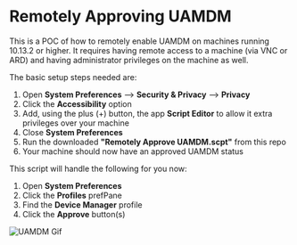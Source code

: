 # Remotely Approving UAMDM
This is a POC of how to remotely enable UAMDM on machines running 10.13.2 or higher. It requires having remote access to a machine (via VNC or ARD) and having administrator privileges on the machine as well.

The basic setup steps needed are:

1. Open **System Preferences** --> **Security & Privacy** --> **Privacy**
2. Click the **Accessibility** option
3. Add, using the plus (+) button, the app **Script Editor** to allow it extra privileges over your machine
4. Close **System Preferences**
5. Run the downloaded **"Remotely Approve UAMDM.scpt"** from this repo
6. Your machine should now have an approved UAMDM status

This script will handle the following for you now:

1. Open **System Preferences**
2. Click the **Profiles** prefPane
3. Find the **Device Manager** profile
4. Click the **Approve** button(s)

![UAMDM Gif](./UAMDM.gif)
